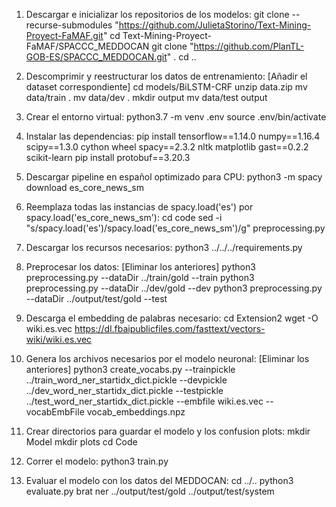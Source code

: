 1. Descargar e inicializar los repositorios de los modelos:
git clone --recurse-submodules "https://github.com/JulietaStorino/Text-Mining-Proyect-FaMAF.git"
cd Text-Mining-Proyect-FaMAF/SPACCC_MEDDOCAN
git clone "https://github.com/PlanTL-GOB-ES/SPACCC_MEDDOCAN.git" .
cd ..

2. Descomprimir y reestructurar los datos de entrenamiento:
[Añadir el dataset correspondiente]
cd models/BiLSTM-CRF
unzip data.zip
mv data/train .
mv data/dev .
mkdir output
mv data/test output

3. Crear el entorno virtual:
python3.7 -m venv .env
source .env/bin/activate

4. Instalar las dependencias:
pip install tensorflow==1.14.0 numpy==1.16.4 scipy==1.3.0 cython wheel spacy==2.3.2 nltk matplotlib gast==0.2.2 scikit-learn
pip install protobuf==3.20.3

5. Descargar pipeline en español optimizado para CPU:
python3 -m spacy download es_core_news_sm

6. Reemplaza todas las instancias de spacy.load('es') por spacy.load('es_core_news_sm'):
cd code
sed -i "s/spacy.load('es')/spacy.load('es_core_news_sm')/g" preprocessing.py

7. Descargar los recursos necesarios:
python3 ../../../requirements.py

8. Preprocesar los datos:
[Eliminar los anteriores]
python3 preprocessing.py --dataDir ../train/gold --train
python3 preprocessing.py --dataDir ../dev/gold --dev
python3 preprocessing.py --dataDir ../output/test/gold --test

9. Descarga el embedding de palabras necesario:
cd Extension2
wget -O wiki.es.vec https://dl.fbaipublicfiles.com/fasttext/vectors-wiki/wiki.es.vec

10. Genera los archivos necesarios por el modelo neuronal:
[Eliminar los anteriores]
python3 create_vocabs.py --trainpickle ../train_word_ner_startidx_dict.pickle --devpickle ../dev_word_ner_startidx_dict.pickle --testpickle ../test_word_ner_startidx_dict.pickle --embfile wiki.es.vec --vocabEmbFile vocab_embeddings.npz

11. Crear directorios para guardar el modelo y los confusion plots:
mkdir Model
mkdir plots
cd Code

12. Correr el modelo:
python3 train.py

13. Evaluar el modelo con los datos del MEDDOCAN:
cd ../..
python3 evaluate.py brat ner ../output/test/gold ../output/test/system